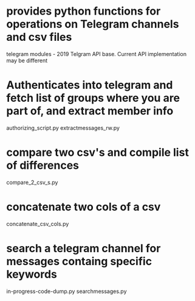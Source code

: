 # provides python functions for operations on Telegram channels and csv files
telegram modules - 2019 Telgram API base. Current API implementation may be different

# Authenticates into telegram and fetch list of groups where you are part of, and extract member info
authorizing_script.py
extractmessages_rw.py

# compare two csv's and compile list of differences
compare_2_csv_s.py

# concatenate two cols of a csv
concatenate_csv_cols.py

# search a telegram channel for messages containg specific keywords
in-progress-code-dump.py
searchmessages.py

